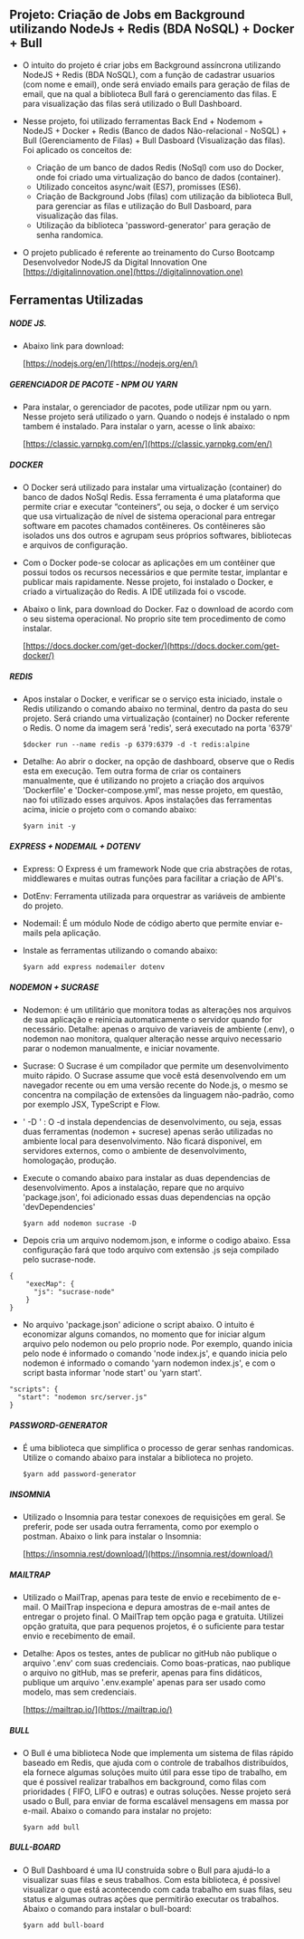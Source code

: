 ## Projeto: Criação de Jobs em  Background utilizando NodeJs + Redis (BDA NoSQL) + Docker + Bull

+ O intuito do projeto é criar jobs em Background assíncrona utilizando NodeJS + Redis (BDA NoSQL), com a função de cadastrar usuarios (com nome e email), onde será enviado emails para geração de filas de email, que na qual a biblioteca Bull fará o gerenciamento das filas. E para visualização das filas será utilizado o Bull Dashboard.

+ Nesse projeto, foi utilizado ferramentas Back End + Nodemom + NodeJS + Docker + Redis (Banco de dados Não-relacional - NoSQL) + Bull (Gerenciamento de Filas) + Bull Dasboard (Visualização das filas). Foi aplicado os conceitos de: 
    * Criação de um banco de dados Redis (NoSql) com uso do Docker, onde foi criado uma virtualização do banco de dados (container). 
    * Utilizado conceitos async/wait (ES7), promisses (ES6). 
    * Criação de Background Jobs (filas) com utilização da biblioteca Bull, para gerenciar as filas e utilização do Bull Dasboard, para visualização das filas. 
    * Utilização da biblioteca 'password-generator' para geração de senha randomica.

+ O projeto publicado é referente ao treinamento do Curso Bootcamp Desenvolvedor NodeJS da Digital Innovation One 
   [https://digitalinnovation.one](https://digitalinnovation.one)

## Ferramentas Utilizadas

##### NODE JS. 

- Abaixo link para download:
   
   [https://nodejs.org/en/](https://nodejs.org/en/)

##### GERENCIADOR DE PACOTE - NPM OU YARN

- Para instalar, o gerenciador de pacotes, pode utilizar npm ou yarn. Nesse projeto será utilizado o yarn.
Quando o nodejs é instalado o npm tambem é instalado. Para instalar o yarn, acesse o  link abaixo:

   [https://classic.yarnpkg.com/en/](https://classic.yarnpkg.com/en/)

##### DOCKER

- O Docker será utilizado para instalar uma virtualização (container) do banco de dados NoSql Redis. Essa ferramenta é uma plataforma que permite criar e executar “conteiners“, ou seja, o docker é um serviço que usa virtualização de nível de sistema operacional para entregar software em pacotes chamados contêineres. Os contêineres são isolados uns dos outros e agrupam seus próprios softwares, bibliotecas e arquivos de configuração.

- Com o Docker pode-se colocar as aplicações em um contêiner que possui todos os recursos necessários e que permite testar, implantar e publicar mais rapidamente. Nesse projeto, foi instalado o Docker, e criado a virtualização do Redis. A IDE utilizada foi o vscode.

- Abaixo o link, para download do Docker. Faz o download de acordo com o seu sistema operacional. No proprio site tem procedimento de como instalar.

   [https://docs.docker.com/get-docker/](https://docs.docker.com/get-docker/)


##### REDIS

- Apos instalar o Docker, e verificar se o serviço esta iniciado, instale o Redis utilizando o comando abaixo no terminal, dentro da pasta do seu projeto. 
Será criando uma virtualização (container) no Docker referente o Redis. O nome da imagem será 'redis', será executado na porta '6379'

   `$docker run --name redis -p 6379:6379 -d -t redis:alpine`

- Detalhe: Ao abrir o docker, na opção de dashboard, observe que o Redis esta em execução. Tem outra forma de criar os containers manualmente, que é utilizando no projeto a criação dos arquivos 'Dockerfile' e 'Docker-compose.yml', mas nesse projeto, em questão, nao foi utilizado esses arquivos. Apos instalações das ferramentas acima, inicie o projeto com o comando abaixo:

   `$yarn init -y`

##### EXPRESS + NODEMAIL + DOTENV

- Express: O Express é um framework Node que cria abstrações de rotas, middlewares e muitas outras funções para facilitar a criação de API's.

- DotEnv: Ferramenta utilizada para orquestrar as variáveis de ambiente do projeto. 

- Nodemail: É um módulo Node de código aberto que permite enviar e-mails pela aplicação.

- Instale as ferramentas utilizando o comando abaixo:

   `$yarn add express nodemailer dotenv`

##### NODEMON + SUCRASE

- Nodemon: é um utilitário que monitora todas as alterações nos arquivos de sua aplicação e reinicia automaticamente o servidor quando for necessário. Detalhe: apenas o arquivo de variaveis de ambiente (.env), o nodemon nao monitora, qualquer alteração nesse arquivo necessario parar o nodemon manualmente, e iniciar novamente.

- Sucrase: O Sucrase é um compilador que permite um desenvolvimento muito rápido. O Sucrase assume que você está desenvolvendo em um navegador recente ou em uma versão recente do Node.js, o mesmo se concentra na compilação de extensões da linguagem não-padrão, como por exemplo JSX, TypeScript e Flow.

- ' -D ' : O -d instala dependencias de desenvolvimento, ou seja, essas duas ferramentas (nodemon + sucrese) apenas serão utilizadas no ambiente local para desenvolvimento. Não ficará disponivel, em servidores externos, como o ambiente de desenvolvimento, homologação, produção.

- Execute o comando abaixo para instalar as duas dependencias de desenvolvimento. Apos a instalação, repare que no arquivo 'package.json', foi adicionado essas duas dependencias na opção 'devDependencies'

   `$yarn add nodemon sucrase -D`

- Depois cria um arquivo nodemom.json, e informe o codigo abaixo. Essa configuração fará que todo arquivo com extensão .js seja compilado pelo sucrase-node.

```
{
    "execMap": {
      "js": "sucrase-node"
    }
}
```

- No arquivo 'package.json' adicione o script abaixo. O intuito é economizar alguns comandos, no momento que for iniciar algum arquivo pelo nodemon ou pelo proprio node. Por exemplo, quando inicia pelo node é informado o comando 'node index.js', e quando inicia pelo nodemon é informado o comando 'yarn nodemon index.js', e com o script basta informar 'node start' ou 'yarn start'.

```
"scripts": {
  "start": "nodemon src/server.js"
}
```

##### PASSWORD-GENERATOR

- É uma biblioteca que simplifica o processo de gerar senhas randomicas. Utilize o comando abaixo para instalar a biblioteca no projeto.

   `$yarn add password-generator`

##### INSOMNIA

- Utilizado o Insomnia para testar conexoes de requisições em geral. Se preferir, pode ser usada outra ferramenta, como por exemplo o postman. Abaixo o link para instalar o Insomnia:

   [https://insomnia.rest/download/](https://insomnia.rest/download/)

##### MAILTRAP

- Utilizado o MailTrap, apenas para teste de envio e recebimento de e-mail. O MailTrap inspeciona e depura amostras de e-mail antes de entregar o projeto final. O MailTrap tem opção paga e gratuita. Utilizei opção gratuita, que para pequenos projetos, é o suficiente para testar envio e recebimento de email.

- Detalhe: Apos os testes, antes de publicar no gitHub não publique o arquivo '.env' com suas credenciais. Como boas-praticas, nao publique o arquivo no gitHub, mas se preferir, apenas para fins didáticos, publique um arquivo '.env.example' apenas para ser usado como modelo, mas sem credenciais.

   [https://mailtrap.io/](https://mailtrap.io/)

##### BULL

- O Bull é uma biblioteca Node que implementa um sistema de filas rápido baseado em Redis, que ajuda com o controle de trabalhos distribuídos, ela fornece algumas soluções muito útil para esse tipo de trabalho, em que é possivel realizar trabalhos em background, como filas com prioridades ( FIFO, LIFO e outras) e outras soluções. Nesse projeto será usado o Bull, para enviar de forma escalável mensagens em massa por e-mail. Abaixo o comando para instalar no projeto:

   `$yarn add bull`

##### BULL-BOARD

- O Bull Dashboard é uma IU construída sobre o Bull para ajudá-lo a visualizar suas filas e seus trabalhos. Com esta biblioteca, é possivel visualizar o que está acontecendo com cada trabalho em suas filas, seu status e algumas outras ações que permitirão executar os trabalhos. Abaixo o comando para instalar o bull-board:

   `$yarn add bull-board`
   
